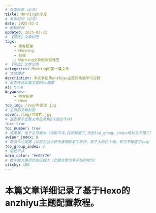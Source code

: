 ```yaml
---
# 页面标题（必须）
title: Morning的小屋
# 发布时间（必须）
date: 2025-02-2
# 更新时间
updated: 2025-02-22
# 【可选】文章标签
tags: 
    - 博客搭建
    - Morning
    - 前端
    - Morning文章的测试标签
# 【可选】文章分类
categories: Morning的第一篇文章
# 文章描述
description: 本文章记录anzhiyu主题的功能学习过程
# 是否开启此篇文章的ai摘要
ai: true
keywords:
    - 博客搭建
    - Hexo
top_img: /img/可爱捏.jpg
# 主页的文章封面
cover: /img/可爱捏.jpg
# 是否展示此篇文章目录索引(用处不详)
toc: true
toc_number: true
# 很重要，用于主页展示（功能不详,目前知道了,但是top_group_index用处又不懂了）
swiper_index: 0
# 首页卡片配置（就是右边点进去推荐的那个东西，数字大的在上面，现在不知道了qwq） 
top_group_index: 2
# 用处不详
main_color: "#e6bf76"
# 数字越大置顶优先级越大（此篇文章为梦开始的地方）
sticky: 100
---
```

# 本篇文章详细记录了基于Hexo的anzhiyu主题配置教程。